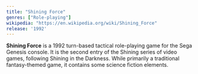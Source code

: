 ```yaml
---
title: "Shining Force"
genres: ["Role-playing"]
wikipedia: "https://en.wikipedia.org/wiki/Shining_Force"
release: '1992'
---
```

**Shining Force** is a 1992 turn-based tactical role-playing game for the Sega Genesis console. It is the second entry of the Shining series of video games, following Shining in the Darkness. While primarily a traditional fantasy-themed game, it contains some science fiction elements.